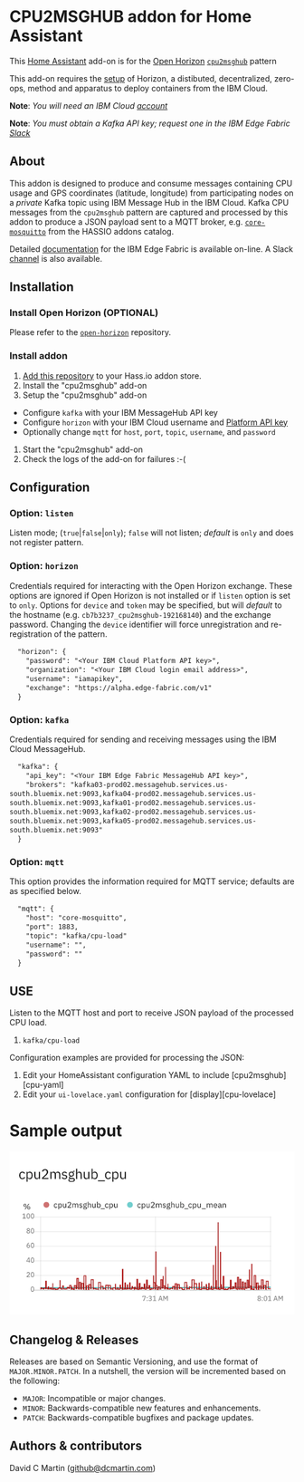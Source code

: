 # CPU2MSGHUB addon for Home Assistant

This [Home Assistant][home-assistant] add-on is for the [Open Horizon][open-horizon] [`cpu2msghub`][cpu-pattern] pattern

This add-on requires the [setup][dcm-oh] of Horizon, a distibuted, decentralized, zero-ops, method and apparatus to deploy containers from the IBM Cloud.

**Note**: _You will need an IBM Cloud [account][ibm-registration]_

**Note**: _You must obtain a Kafka API key; request one in the IBM Edge Fabric [Slack][edge-slack]_

## About

This addon is designed to produce and consume messages containing CPU usage and GPS coordinates (latitude, longitude) from  participating nodes on a _private_ Kafka topic using IBM Message Hub in the IBM Cloud.  Kafka CPU messages from the `cpu2msghub` pattern are captured and processed by this addon to produce a JSON payload sent to a MQTT broker, e.g. [`core-mosquitto`][core-mosquitto] from the HASSIO addons catalog.

Detailed [documentation][edge-fabric] for the IBM Edge Fabric is available on-line.  A Slack [channel][edge-slack] is also available.

## Installation

### Install Open Horizon (OPTIONAL)

Please refer to the [`open-horizon`][dcm-oh] repository.

### Install addon

1. [Add this repository][repository] to your Hass.io addon store.
1. Install the "cpu2msghub" add-on
1. Setup the "cpu2msghub" add-on
  - Configure `kafka` with your IBM MessageHub API key
  - Configure `horizon` with your IBM Cloud username and [Platform API key][ibm-apikeys]
  - Optionally change `mqtt` for `host`, `port`, `topic`, `username`, and `password`
1. Start the "cpu2msghub" add-on
1. Check the logs of the add-on for failures :-(

## Configuration

### Option: `listen`

Listen mode; (`true`|`false`|`only`); `false` will not listen; *default* is `only` and does not register pattern.

### Option: `horizon`
Credentials required for interacting with the Open Horizon exchange. These options are ignored if Open Horizon is not installed or if `listen` option is set to `only`.  Options for `device` and `token` may be specified, but will *default* to the hostname  (e.g. `cb7b3237_cpu2msghub-192168140`) and the exchange password.  Changing the `device` identifier will force unregistration and re-registration of the pattern.
```
  "horizon": {
    "password": "<Your IBM Cloud Platform API key>",
    "organization": "<Your IBM Cloud login email address>",
    "username": "iamapikey",
    "exchange": "https://alpha.edge-fabric.com/v1"
  }
```

### Option: `kafka`
Credentials required for sending and receiving messages using the IBM Cloud MessageHub.
```
  "kafka": {
    "api_key": "<Your IBM Edge Fabric MessageHub API key>",
    "brokers": "kafka03-prod02.messagehub.services.us-south.bluemix.net:9093,kafka04-prod02.messagehub.services.us-south.bluemix.net:9093,kafka01-prod02.messagehub.services.us-south.bluemix.net:9093,kafka02-prod02.messagehub.services.us-south.bluemix.net:9093,kafka05-prod02.messagehub.services.us-south.bluemix.net:9093"
  }
```

### Option: `mqtt`
This option provides the information required for MQTT service; defaults are as specified below.
```
  "mqtt": {
    "host": "core-mosquitto",
    "port": 1883,
    "topic": "kafka/cpu-load"
    "username": "",
    "password": ""
  }
```

## USE

Listen to the MQTT host and port to receive JSON payload of the processed CPU load.

1. `kafka/cpu-load`

Configuration examples are provided for processing the JSON:

1. Edit your HomeAssistant configuration YAML to include [cpu2msghub][cpu-yaml]
1. Edit your `ui-lovelace.yaml` configuration for [display][cpu-lovelace]

# Sample output

![cpu2msghub cpu](cpu2msghub_cpu.png?raw=true "CPU2MSGHUB")

## Changelog & Releases

Releases are based on Semantic Versioning, and use the format
of ``MAJOR.MINOR.PATCH``. In a nutshell, the version will be incremented
based on the following:

- ``MAJOR``: Incompatible or major changes.
- ``MINOR``: Backwards-compatible new features and enhancements.
- ``PATCH``: Backwards-compatible bugfixes and package updates.

## Authors & contributors

David C Martin (github@dcmartin.com)

[commits]: https://github.com/dcmartin/hassio-addons/cpu2msghub/commits/master
[contributors]: https://github.com/dcmartin/hassio-addons/cpu2msghub/graphs/contributors
[issue]: https://github.com/dcmartin/hassio-addons/cpu2msghub/issues
[releases]: https://github.com/dcmartin/hassio-addons/cpu2msghub/releases

[dcmartin]: https://github.com/dcmartin
[repository]: https://github.com/dcmartin/hassio-addons
[dcm-oh]: https://github.com/dcmartin/open-horizon
[dcm-oh-setup]: https://github.com/dcmartin/open-horizon/tree/master/setup
[cpu-pattern]: https://github.com/open-horizon/examples/tree/master/edge/msghub/cpu2msghub
[sdr-pattern]: https://github.com/open-horizon/examples/tree/master/edge/msghub/sdr2msghub
[cpu-addon]: https://github.com/dcmartin/hassio-addons/tree/master/cpu2msghub
[sdr-addon]: https://github.com/dcmartin/hassio-addons/tree/master/sdr2msghub
[horizon-addon]: https://github.com/dcmartin/hassio-addons/tree/master/horizon


[core-mosquitto]: https://github.com/hassio-addons/repository/tree/master/mqtt
[edge-fabric]: https://console.test.cloud.ibm.com/docs/services/edge-fabric/getting-started.html
[edge-install]: https://console.test.cloud.ibm.com/docs/services/edge-fabric/adding-devices.html
[edge-slack]: https://ibm-appsci.slack.com/messages/edge-fabric-users/
[home-assistant]: https://home-assistant.io/
[hzn-setup]: https://raw.githubusercontent.com/dcmartin/hassio-addons/master/horizon/hzn-setup.sh
[ibm-apikeys]: https://console.bluemix.net/iam/#/apikeys
[ibm-registration]: https://console.bluemix.net/registration/
[keepchangelog]: http://keepachangelog.com/en/1.0.0/
[macos-install]: https://github.com/open-horizon/anax/releases
[open-horizon]: https://github.com/open-horizon
[watson-nlu]: https://console.bluemix.net/catalog/services/natural-language-understanding
[watson-stt]: https://console.bluemix.net/catalog/services/speech-to-text
